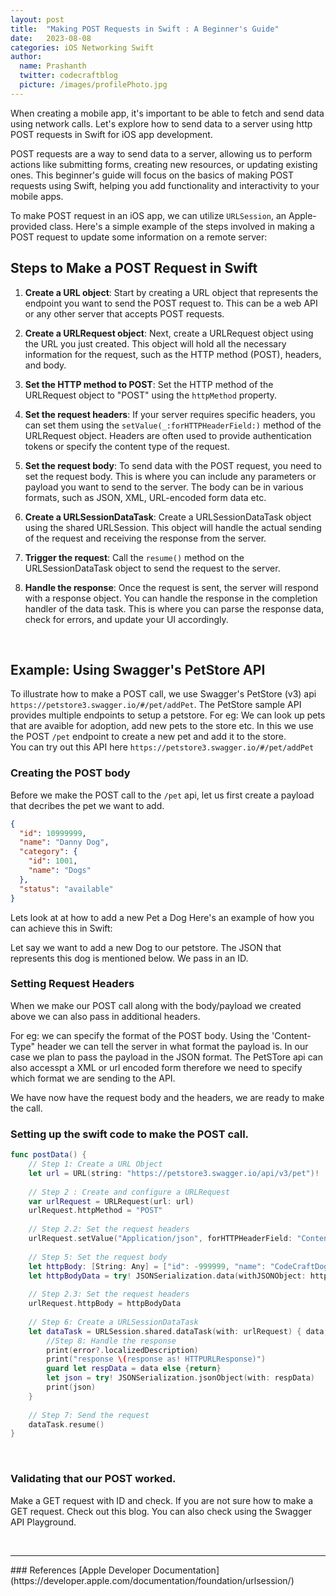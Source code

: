 ```yaml
---
layout: post
title:  "Making POST Requests in Swift : A Beginner's Guide"
date:   2023-08-08
categories: iOS Networking Swift 
author:
  name: Prashanth 
  twitter: codecraftblog 
  picture: /images/profilePhoto.jpg
---
```


When creating a mobile app, it's important to be able to fetch and send data using network calls. Let's explore how to send data to a server using http POST requests in Swift for iOS app development. 

POST requests are a way to send data to a server, allowing us to perform actions like submitting forms, creating new resources, or updating existing ones. This beginner's guide will focus on the basics of making POST requests using Swift, helping you add functionality and interactivity to your mobile apps.

To make POST request in an iOS app, we can utilize `URLSession`, an Apple-provided class. Here's a simple example of the steps involved in making a POST request to update some information on a remote server:

## Steps to Make a POST Request in Swift
1. **Create a URL object**: Start by creating a URL object that represents the endpoint you want to send the POST request to. This can be a web API or any other server that accepts POST requests.

2. **Create a URLRequest object**: Next, create a URLRequest object using the URL you just created. This object will hold all the necessary information for the request, such as the HTTP method (POST), headers, and body.

3. **Set the HTTP method to POST**: Set the HTTP method of the URLRequest object to \"POST\" using the `httpMethod` property.

4. **Set the request headers**: If your server requires specific headers, you can set them using the `setValue(_:forHTTPHeaderField:)` method of the URLRequest object. Headers are often used to provide authentication tokens or specify the content type of the request.

5. **Set the request body**: To send data with the POST request, you need to set the request body. This is where you can include any parameters or payload you want to send to the server. The body can be in various formats, such as JSON, XML, URL-encoded form data etc.

6. **Create a URLSessionDataTask**: Create a URLSessionDataTask object using the shared URLSession. This object will handle the actual sending of the request and receiving the response from the server.

7. **Trigger the request**: Call the `resume()` method on the URLSessionDataTask object to send the request to the server.

8. **Handle the response**: Once the request is sent, the server will respond with a response object. You can handle the response in the completion handler of the data task. This is where you can parse the response data, check for errors, and update your UI accordingly.

<!--more-->
<br/>

## Example: Using Swagger's PetStore API 
To illustrate how to make a POST call, we use Swagger's PetStore (v3) api `https://petstore3.swagger.io/#/pet/addPet`. 
The PetStore sample API provides multiple endpoints to setup a petstore. For eg: We can look up pets that are avaible for adoption, add new pets to the store etc. 
In this we use the POST `/pet` endpoint to create a new pet and add it to the store.   
You can try out this API here `https://petstore3.swagger.io/#/pet/addPet`

### Creating the POST body
Before we make the POST call to the `/pet` api, let us first create a payload that decribes the pet we want to add. 

```json
{
  "id": 10999999,
  "name": "Danny Dog",
  "category": {
    "id": 1001,
    "name": "Dogs"
  },
  "status": "available"
}
```

Lets look at at how to add a new Pet a Dog 
Here's an example of how you can achieve this in Swift:

Let say we want to add a new Dog to our petstore. The JSON that represents this dog is mentioned below.
We pass in an ID. 

### Setting Request Headers 
When we make our POST call along with the body/payload we created above we can also pass in additional headers.

For eg: we can specify the format of the POST body. Using the 'Content-Type" header we can tell the server in what format the payload is. In our case we plan to pass the payload in the JSON format. 
The PetSTore api can also accesspt a XML or url encoded form therefore we need to specify which format we are sending to the API.

We have now have the request body and the headers, we are ready to make the call. 

### Setting up the swift code to make the POST call.
```swift
func postData() {
    // Step 1: Create a URL Object
    let url = URL(string: "https://petstore3.swagger.io/api/v3/pet")!
    
    // Step 2 : Create and configure a URLRequest
    var urlRequest = URLRequest(url: url)
    urlRequest.httpMethod = "POST"
    
    // Step 2.2: Set the request headers
    urlRequest.setValue("Application/json", forHTTPHeaderField: "Content-Type")
    
    // Step 5: Set the request body
    let httpBody: [String: Any] = ["id": -999999, "name": "CodeCraftDogChicken", "category": ["id": 1, "name":"Dogs"], "status": "available"] as [String : Any]
    let httpBodyData = try! JSONSerialization.data(withJSONObject: httpBody)
    
    // Step 2.3: Set the request headers
    urlRequest.httpBody = httpBodyData
    
    // Step 6: Create a URLSessionDataTask
    let dataTask = URLSession.shared.dataTask(with: urlRequest) { data, response, error in
        //Step 8: Handle the response
        print(error?.localizedDescription)
        print("response \(response as! HTTPURLResponse)")
        guard let respData = data else {return}
        let json = try! JSONSerialization.jsonObject(with: respData)
        print(json)
    }
    
    // Step 7: Send the request
    dataTask.resume()
}
```
<br />

### Validating that our POST worked.
Make a GET request with ID and check. If you are not sure how to make a GET request. Check out this blog. 
You can also check using the Swagger API Playground. 

<br />
<hr />
### References 
[Apple Developer Documentation](https://developer.apple.com/documentation/foundation/urlsession/) 

